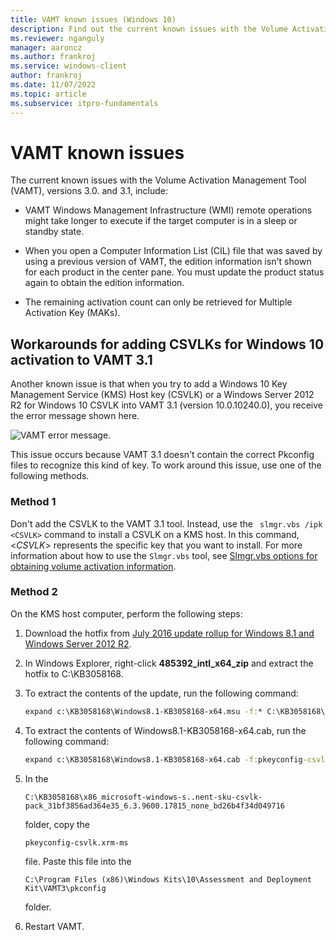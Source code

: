 ```yaml
---
title: VAMT known issues (Windows 10)
description: Find out the current known issues with the Volume Activation Management Tool (VAMT), versions 3.0. and 3.1.
ms.reviewer: nganguly
manager: aaroncz
ms.author: frankroj
ms.service: windows-client
author: frankroj
ms.date: 11/07/2022
ms.topic: article
ms.subservice: itpro-fundamentals
---
```


# VAMT known issues

The current known issues with the Volume Activation Management Tool (VAMT), versions 3.0. and 3.1, include:

- VAMT Windows Management Infrastructure (WMI) remote operations might take longer to execute if the target computer is in a sleep or standby state.

- When you open a Computer Information List (CIL) file that was saved by using a previous version of VAMT, the edition information isn't shown for each product in the center pane. You must update the product status again to obtain the edition information.

- The remaining activation count can only be retrieved for Multiple Activation Key (MAKs).

## Workarounds for adding CSVLKs for Windows 10 activation to VAMT 3.1

Another known issue is that when you try to add a Windows 10 Key Management Service (KMS) Host key (CSVLK) or a Windows Server 2012 R2 for Windows 10 CSVLK into VAMT 3.1 (version 10.0.10240.0), you receive the error message shown here.

![VAMT error message.](./images/vamt-known-issue-message.png)

This issue occurs because VAMT 3.1 doesn't contain the correct Pkconfig files to recognize this kind of key. To work around this issue, use one of the following methods.

### Method 1

Don't add the CSVLK to the VAMT 3.1 tool. Instead, use the ` slmgr.vbs /ipk <CSVLK>` command to install a CSVLK on a KMS host. In this command, \<*CSVLK*> represents the specific key that you want to install. For more information about how to use the `Slmgr.vbs` tool, see [Slmgr.vbs options for obtaining volume activation information](/windows-server/get-started/activation-slmgr-vbs-options).

### Method 2

On the KMS host computer, perform the following steps:

1. Download the hotfix from [July 2016 update rollup for Windows 8.1 and Windows Server 2012 R2](https://support.microsoft.com/help/3172614/).

2. In Windows Explorer, right-click **485392_intl_x64_zip** and extract the hotfix to C:\KB3058168.

3. To extract the contents of the update, run the following command:

   ```cmd
   expand c:\KB3058168\Windows8.1-KB3058168-x64.msu -f:* C:\KB3058168\
   ```

4. To extract the contents of Windows8.1-KB3058168-x64.cab, run the following command:

   ```cmd
   expand c:\KB3058168\Windows8.1-KB3058168-x64.cab -f:pkeyconfig-csvlk.xrm-ms c:\KB3058168
   ```

5. In the
   
   `C:\KB3058168\x86_microsoft-windows-s..nent-sku-csvlk-pack_31bf3856ad364e35_6.3.9600.17815_none_bd26b4f34d049716`
   
   folder, copy the
   
   `pkeyconfig-csvlk.xrm-ms`
   
   file. Paste this file into the
   
   `C:\Program Files (x86)\Windows Kits\10\Assessment and Deployment Kit\VAMT3\pkconfig`
   
   folder.

6. Restart VAMT.
